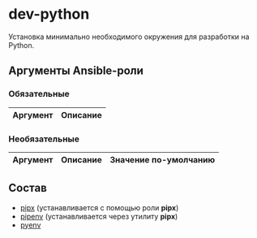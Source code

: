 # dev-python

Установка минимально необходимого окружения для разработки на Python.

## Аргументы Ansible-роли

### Обязательные

| Аргумент | Описание |
| --- | --- |  

### Необязательные

| Аргумент | Описание | Значение по-умолчанию |
| --- | --- | --- |

## Состав

- [pipx](https://github.com/pipxproject/pipx) (устанавливается с помощью роли **pipx**)
- [pipenv](https://github.com/pypa/pipenv) (устанавливается через утилиту **pipx**)
- [pyenv](https://github.com/pyenv/pyenv)

